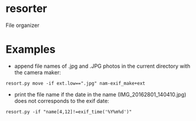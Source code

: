 # resorter
File organizer

# Examples

* append file names of .jpg and .JPG photos in the current directory with the camera maker:
```
resort.py move -if ext.low==".jpg" nam-exif_make+ext
```

* print the file name if the date in the name (IMG_20162801_140410.jpg) does not corresponds to the exif date:
```
resort.py -if "name[4,12]!=exif_time('%Y%m%d')"
```

